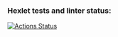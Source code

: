 ### Hexlet tests and linter status:
[![Actions Status](https://github.com/Zyrael/frontend-project-lvl2/workflows/hexlet-check/badge.svg)](https://github.com/Zyrael/frontend-project-lvl2/actions)